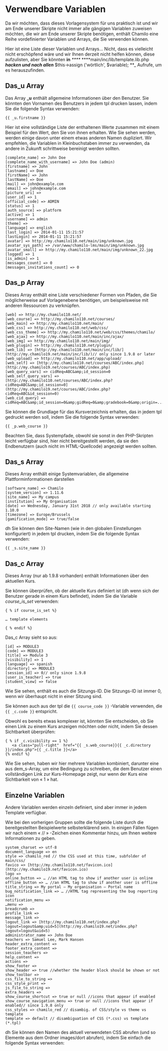 # Verwendbare Variablen

Da wir möchten, dass dieses Vorlagensystem für uns praktisch ist und wir am Ende unserer Skripte nicht immer alle gängigen Variablen zuweisen möchten, die wir am Ende unserer Skripte benötigen, enthält Chamilo eine Reihe vordefinierter Variablen und Arrays, die Sie verwenden können.

Hier ist eine Liste dieser Variablen und Arrays... Nicht, dass es vielleicht nicht erschöpfend wäre und wir Ihnen derzeit nicht helfen können, diese aufzulisten, aber Sie könnten **in**  _****_ ****main/inc/lib/template.lib.php _**hacken und nach allen**_ $this-&gt;assign \('wörtlich', $variable\); \*\*\_ Aufrufe, um es herauszufinden.

## Das\_u Array

Das Array **\_u** enthält allgemeine Informationen über den Benutzer. Sie könnten den Vornamen des Benutzers in jedem tpl drucken lassen, indem Sie die folgende Syntax verwenden:

```text
{{ _u.firstname }}
```

Hier ist eine vollständige Liste der enthaltenen Werte zusammen mit einem Beispiel für den Wert, den Sie von ihnen erhalten. Wie Sie sehen werden, werden einige davon unter einem etwas anderen Namen dupliziert. Wir empfehlen, die Variablen in Kleinbuchstaben immer zu verwenden, da andere in Zukunft schrittweise bereinigt werden sollten.

```text
[complete_name] => John Doe
[complete_name_with_username] => John Doe (admin)
[firstname] => John 
[lastname] => Doe 
[firstName] => John 
[lastName] => Doe 
[mail] => john@example.com
[email] => john@example.com
[picture_uri] => 
[user_id] => 1 
[official_code] => ADMIN 
[status] => 1 
[auth_source] => platform
[active] => 1 
[username] => admin 
[theme] => 
[language] => english 
[last_login] => 2014-01-11 15:21:57
[lastLogin] => 2014-01-11 15:21:57
[avatar] => http://my.chamilo110.net/main/img/unknown.jpg
[avatar_sys_path] => /var/www/chamilo-lms/main/img/unknown.jpg
[avatar_small] => http://my.chamilo110.net/main/img/unknown_22.jpg
[logged] => 1 
[is_admin] => 1 
[messages_count] => 0
[messages_invitations_count] => 0
```

## Das\_p Array

Dieses Array enthält eine Liste verschiedener Formen von Pfaden, die Sie möglicherweise auf Vorlagenebene benötigen, um beispielsweise mit anderen Ressourcen zu verknüpfen.

```text
[web] => http://my.chamilo110.net/
[web_course] => http://my.chamilo110.net/courses/ 
[web_main] => http://my.chamilo110.net/main/ 
[web_css] => http://my.chamilo110.net/web/css/ 
[web_css_theme] => http://my.chamilo110.net/web/css/themes/chamilo/
[web_ajax] => http://my.chamilo110.net/main/inc/ajax/ 
[web_img] => http://my.chamilo110.net/main/img/ 
[web_plugin] => http://my.chamilo110.net/plugin/ 
[web_lib] => [http://my.chamilo110.net/main/inc/lib/](http://my.chamilo19.net/main/inc/lib/)// only since 1.9.8 or later
[web_upload] => http://my.chamilo110.net/app/upload/
[web_self] => [http://my.chamilo110.net/courses/ABC/index.php](http://my.chamilo19.net/courses/ABC/index.php)
[web_query_vars] => cidReq=ABC&amp;id_session=0
[web_self_query_vars] => [http://my.chamilo110.net/courses/ABC/index.php?cidReq=ABC&amp;id_session=0](http://my.chamilo19.net/courses/ABC/index.php?cidReq=ABC&id_session=0)
[web_cid_query] => cidReq=ABC&amp;id_session=0&amp;gidReq=0&amp;gradebook=0&amp;origin=...
```

Sie können die Grundlage für das Kursverzeichnis erhalten, das in jedem tpl gedruckt werden soll, indem Sie die folgende Syntax verwenden:

```text
{{ _p.web_course }}
```

Beachten Sie, dass Systempfade, obwohl sie sonst in den PHP-Skripten leicht verfügbar sind, hier nicht bereitgestellt werden, da sie den Endbenutzern \(auch nicht im HTML-Quellcode\) angezeigt werden sollten.

## Das\_s Array

Dieses Array enthält einige Systemvariablen, die allgemeine Plattforminformationen darstellen

```text
[software_name] => Chamilo 
[system_version] => 1.11.6
[site_name] => My campus 
[institution] => My Organisation
[date] => Wednesday, January 31st 2018 // only available starting 1.10.0
[timezone] => Europe/Brussels
[gamification_mode] => true/false
```

dh Sie können den Site-Namen \(wie in den globalen Einstellungen konfiguriert\) in jedem tpl drucken, indem Sie die folgende Syntax verwenden:

```text
{{ _s.site_name }}
```

## Das\_c Array

Dieses Array \(nur ab 1.9.8 vorhanden\) enthält Informationen über den aktuellen Kurs.

Sie können überprüfen, ob der aktuelle Kurs definiert ist \(dh wenn sich der Benutzer gerade in einem Kurs befindet\), indem Sie die Variable _course\_is\_set_ verwenden:

```text
{ % if course_is_set %}

… template elements

{ % endif %}
```

Das\_c Array sieht so aus:

```text
[id] => MODULE3 
[code] => MODULE3 
[title] => Module 3
[visibility] => 1
[language] => spanish 
[directory] => MODULE3 
[session_id] => 0// only since 1.9.8
[user_is_teacher] => true
[student_view] => false
```

Wie Sie sehen, enthält es auch die Sitzungs-ID. Die Sitzungs-ID ist immer 0, wenn wir überhaupt nicht in einer Sitzung sind.

Sie können auch aus der tpl die `{{ course_code }}` -Variable verwenden, die `{{ _c.code }}` entspricht.

Obwohl es bereits etwas komplexer ist, könnten Sie entscheiden, ob Sie einen Link zu einem Kurs anzeigen möchten oder nicht, indem Sie dessen Sichtbarkeit überprüfen:

```text
{ % if _c.visibility == 1 %}
   <a class="pull-right"  href="{{ _s.web_course}}{{ _c.directory }}/index.php">{{ _c.title }}</a>
{% endif %}
```

Wie Sie sehen, haben wir hier mehrere Variablen kombiniert, darunter eine aus dem\_s-Array, um eine Bedingung zu schreiben, die dem Benutzer einen vollständigen Link zur Kurs-Homepage zeigt, nur wenn der Kurs eine Sichtbarkeit von « 1 » hat.

## Einzelne Variablen

Andere Variablen werden einzeln definiert, sind aber immer in jedem Template verfügbar.

Wie bei den vorherigen Gruppen sollte die folgende Liste durch die bereitgestellten Beispielwerte selbsterklärend sein. In einigen Fällen fügen wir nach einem « // » -Zeichen einen Kommentar hinzu, um Ihnen weitere Informationen zu geben.

```text
system_charset => utf-8
document_language => en
style => chamilo_red // the CSS used at this time, subfolder of main/css/
favico => [http://my.chamilo110.net/favicon.ico](http://my.chamilo19.net/favicon.ico)
logo => 
online_button => … //an HTML tag to show if another user is online
offline_button => … //an HTML tag to show if another user is offline
title_string => My portal – My organisation – Portal name
bug_notification_link => … //HTML tag representing the bug reporting icon
notification_menu => 
…menu => 
breadcrumb => 
profile_link => 
message_link => 
logout_link => [http://my.chamilo110.net/index.php?logout=logout&amp;uid=5](http://my.chamilo19.net/index.php?logout=logout&uid=5)
administrator_name => John Doe
teachers => Samuel Lee, Mark Hansen
header_extra_content => 
footer_extra_content => 
session_teachers => 
help_content => 
actions => 
show_footer => 
show_header => true //whether the header block should be shown or not
show_toolbar => 
css_file_to_string => 
css_style_print => 
js_file_to_string => 
extra_headers => 
show_course_shortcut => true or null //icons that appear if enabled
show_course_navigation_menu => true or null //icons that appear if enabled// since 1.9.8 only
css_styles => chamilo_red // disambig. of CSS/style vs theme vs template
template => default // disambiguation of CSS (*.css) vs template (*.tpl)
```

dh Sie können den Namen des aktuell verwendeten CSS abrufen \(und so Elemente aus dem Ordner images/dort abrufen\), indem Sie einfach die folgende Syntax verwenden:

